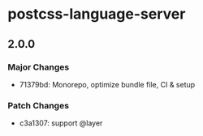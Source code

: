 # postcss-language-server

## 2.0.0

### Major Changes

- 71379bd: Monorepo, optimize bundle file, CI & setup

### Patch Changes

- c3a1307: support @layer

